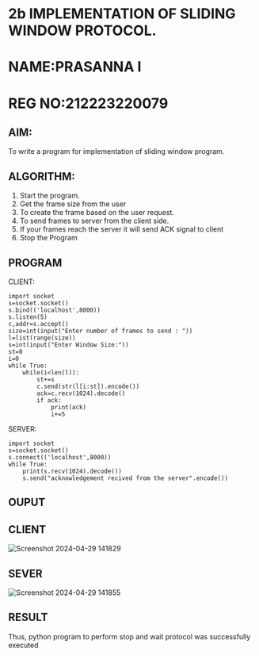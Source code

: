 # 2b IMPLEMENTATION OF SLIDING WINDOW PROTOCOL.
# NAME:PRASANNA I
# REG NO:212223220079
## AIM:
To write a program for implementation of sliding window program.
## ALGORITHM:
1. Start the program.
2. Get the frame size from the user
3. To create the frame based on the user request.
4. To send frames to server from the client side.
5. If your frames reach the server it will send ACK signal to client
6. Stop the Program
## PROGRAM
CLIENT:
```
import socket
s=socket.socket()
s.bind(('localhost',8000))
s.listen(5)
c,addr=s.accept()
size=int(input("Enter number of frames to send : "))
l=list(range(size))
s=int(input("Enter Window Size:"))
st=0
i=0
while True:
    while(i<len(l)):
        st+=s
        c.send(str(l[i:st]).encode())
        ack=c.recv(1024).decode()
        if ack:
            print(ack)
            i+=5
```

SERVER:
```
import socket
s=socket.socket()
s.connect(('localhost',8000))
while True:
    print(s.recv(1024).decode())
    s.send("acknowledgement recived from the server".encode())
```
## OUPUT
## CLIENT
![Screenshot 2024-04-29 141829](https://github.com/prasanna2006I/2b_SLIDING_WINDOW_PROTOCOL/assets/150161282/45534384-033b-49a5-9a85-84e73b2fa020)
## SEVER

![Screenshot 2024-04-29 141855](https://github.com/prasanna2006I/2b_SLIDING_WINDOW_PROTOCOL/assets/150161282/30ec4a6d-1244-45f3-8041-75682573868a)

## RESULT
Thus, python program to perform stop and wait protocol was successfully executed
